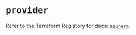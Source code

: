 # `provider`

Refer to the Terraform Registory for docs: [`azurerm`](https://registry.terraform.io/providers/hashicorp/azurerm/3.57.0/docs).
